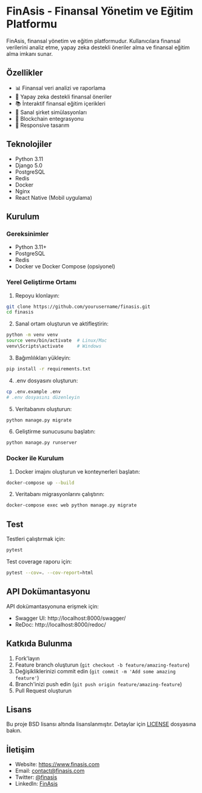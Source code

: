 # FinAsis - Finansal Yönetim ve Eğitim Platformu

FinAsis, finansal yönetim ve eğitim platformudur. Kullanıcılara finansal verilerini analiz etme, yapay zeka destekli öneriler alma ve finansal eğitim alma imkanı sunar.

## Özellikler

- 📊 Finansal veri analizi ve raporlama
- 🤖 Yapay zeka destekli finansal öneriler
- 📚 İnteraktif finansal eğitim içerikleri
- 💼 Sanal şirket simülasyonları
- 🔗 Blockchain entegrasyonu
- 📱 Responsive tasarım

## Teknolojiler

- Python 3.11
- Django 5.0
- PostgreSQL
- Redis
- Docker
- Nginx
- React Native (Mobil uygulama)

## Kurulum

### Gereksinimler

- Python 3.11+
- PostgreSQL
- Redis
- Docker ve Docker Compose (opsiyonel)

### Yerel Geliştirme Ortamı

1. Repoyu klonlayın:
```bash
git clone https://github.com/yourusername/finasis.git
cd finasis
```

2. Sanal ortam oluşturun ve aktifleştirin:
```bash
python -m venv venv
source venv/bin/activate  # Linux/Mac
venv\Scripts\activate     # Windows
```

3. Bağımlılıkları yükleyin:
```bash
pip install -r requirements.txt
```

4. .env dosyasını oluşturun:
```bash
cp .env.example .env
# .env dosyasını düzenleyin
```

5. Veritabanını oluşturun:
```bash
python manage.py migrate
```

6. Geliştirme sunucusunu başlatın:
```bash
python manage.py runserver
```

### Docker ile Kurulum

1. Docker imajını oluşturun ve konteynerleri başlatın:
```bash
docker-compose up --build
```

2. Veritabanı migrasyonlarını çalıştırın:
```bash
docker-compose exec web python manage.py migrate
```

## Test

Testleri çalıştırmak için:
```bash
pytest
```

Test coverage raporu için:
```bash
pytest --cov=. --cov-report=html
```

## API Dokümantasyonu

API dokümantasyonuna erişmek için:
- Swagger UI: http://localhost:8000/swagger/
- ReDoc: http://localhost:8000/redoc/

## Katkıda Bulunma

1. Fork'layın
2. Feature branch oluşturun (`git checkout -b feature/amazing-feature`)
3. Değişikliklerinizi commit edin (`git commit -m 'Add some amazing feature'`)
4. Branch'inizi push edin (`git push origin feature/amazing-feature`)
5. Pull Request oluşturun

## Lisans

Bu proje BSD lisansı altında lisanslanmıştır. Detaylar için [LICENSE](LICENSE) dosyasına bakın.

## İletişim

- Website: https://www.finasis.com
- Email: contact@finasis.com
- Twitter: [@finasis](https://twitter.com/finasis)
- LinkedIn: [FinAsis](https://linkedin.com/company/finasis) 